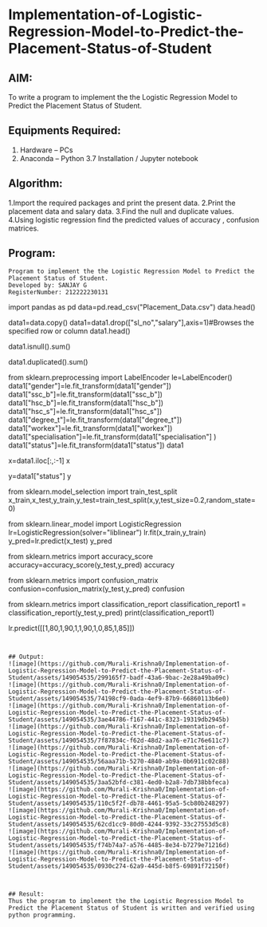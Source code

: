 # Implementation-of-Logistic-Regression-Model-to-Predict-the-Placement-Status-of-Student

## AIM:
To write a program to implement the the Logistic Regression Model to Predict the Placement Status of Student.

## Equipments Required:
1. Hardware – PCs
2. Anaconda – Python 3.7 Installation / Jupyter notebook

## Algorithm:
1.Import the required packages and print the present data.
2.Print the placement data and salary data.
3.Find the null and duplicate values.
4.Using logistic regression find the predicted values of accuracy , confusion matrices. 

## Program:
```
Program to implement the the Logistic Regression Model to Predict the Placement Status of Student.
Developed by: SANJAY G
RegisterNumber: 212222230131
```

import pandas as pd
data=pd.read_csv("Placement_Data.csv")
data.head()

data1=data.copy()
data1=data1.drop(["sl_no","salary"],axis=1)#Browses the specified row or column
data1.head()

data1.isnull().sum()

data1.duplicated().sum()

from sklearn.preprocessing import LabelEncoder
le=LabelEncoder()
data1["gender"]=le.fit_transform(data1["gender"])
data1["ssc_b"]=le.fit_transform(data1["ssc_b"])
data1["hsc_b"]=le.fit_transform(data1["hsc_b"])
data1["hsc_s"]=le.fit_transform(data1["hsc_s"])
data1["degree_t"]=le.fit_transform(data1["degree_t"])
data1["workex"]=le.fit_transform(data1["workex"])
data1["specialisation"]=le.fit_transform(data1["specialisation"] )     
data1["status"]=le.fit_transform(data1["status"])
data1 

x=data1.iloc[:,:-1]
x

y=data1["status"]
y

from sklearn.model_selection import train_test_split
x_train,x_test,y_train,y_test=train_test_split(x,y,test_size=0.2,random_state=0)

from sklearn.linear_model import LogisticRegression
lr=LogisticRegression(solver="liblinear")
lr.fit(x_train,y_train)
y_pred=lr.predict(x_test)
y_pred

from sklearn.metrics import accuracy_score
accuracy=accuracy_score(y_test,y_pred)
accuracy

from sklearn.metrics import confusion_matrix
confusion=confusion_matrix(y_test,y_pred)
confusion

from sklearn.metrics import classification_report
classification_report1 = classification_report(y_test,y_pred)
print(classification_report1)

lr.predict([[1,80,1,90,1,1,90,1,0,85,1,85]])


```


## Output:
![image](https://github.com/Murali-Krishna0/Implementation-of-Logistic-Regression-Model-to-Predict-the-Placement-Status-of-Student/assets/149054535/299165f7-badf-43a6-9bac-2e28a49ba09c)
![image](https://github.com/Murali-Krishna0/Implementation-of-Logistic-Regression-Model-to-Predict-the-Placement-Status-of-Student/assets/149054535/74198cf9-0ada-4ef9-87b9-66860113b6e0)
![image](https://github.com/Murali-Krishna0/Implementation-of-Logistic-Regression-Model-to-Predict-the-Placement-Status-of-Student/assets/149054535/3ae44786-f167-441c-8323-19319db2945b)
![image](https://github.com/Murali-Krishna0/Implementation-of-Logistic-Regression-Model-to-Predict-the-Placement-Status-of-Student/assets/149054535/7f87834c-f62d-48d2-aa76-e71c76e611c7)
![image](https://github.com/Murali-Krishna0/Implementation-of-Logistic-Regression-Model-to-Predict-the-Placement-Status-of-Student/assets/149054535/56aaa71b-5270-4840-ab9a-0b6911c02c88)
![image](https://github.com/Murali-Krishna0/Implementation-of-Logistic-Regression-Model-to-Predict-the-Placement-Status-of-Student/assets/149054535/3aa52bfd-c381-4ed0-b2a8-7db738bbfeca)
![image](https://github.com/Murali-Krishna0/Implementation-of-Logistic-Regression-Model-to-Predict-the-Placement-Status-of-Student/assets/149054535/110c5f2f-db78-4461-95a5-5cb80b248297)
![image](https://github.com/Murali-Krishna0/Implementation-of-Logistic-Regression-Model-to-Predict-the-Placement-Status-of-Student/assets/149054535/62cd1cc9-80d0-4244-9392-33c27553d5c8)
![image](https://github.com/Murali-Krishna0/Implementation-of-Logistic-Regression-Model-to-Predict-the-Placement-Status-of-Student/assets/149054535/f74b74a7-a576-4485-8e34-b7279e71216d)
![image](https://github.com/Murali-Krishna0/Implementation-of-Logistic-Regression-Model-to-Predict-the-Placement-Status-of-Student/assets/149054535/0930c274-62a9-445d-b8f5-69891f72150f)



## Result:
Thus the program to implement the the Logistic Regression Model to Predict the Placement Status of Student is written and verified using python programming.
